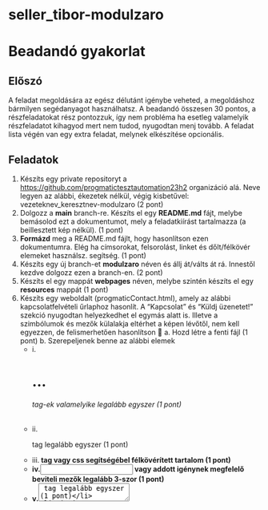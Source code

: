 # seller_tibor-modulzaro

# Beadandó gyakorlat

## Előszó
A feladat megoldására az egész délutánt igénybe veheted, a megoldáshoz bármilyen segédanyagot használhatsz. A beadandó összesen 30 pontos, a részfeladatokat rész pontozzuk, így nem probléma ha esetleg valamelyik részfeladatot kihagyod mert nem tudod, nyugodtan menj tovább. A feladat lista végén van egy extra feladat, melynek elkészítése opcionális.

## Feladatok
1. Készíts egy private repositoryt a https://github.com/progmatictesztautomation23h2 organizáció alá. Neve legyen az alábbi, ékezetek nélkül,   végig kisbetűvel: vezeteknev_keresztnev-modulzaro  (2 pont)
2. Dolgozz a **main** branch-re. Készíts el egy **README.md** fájt, melybe bemásolod ezt a dokumentumot, mely a feladatkiírást tartalmazza (a beillesztett kép nélkül). (1 pont)
3. **Formázd** meg a README.md fájlt, hogy hasonlítson ezen dokumentumra. Elég ha címsorokat, felsorolást, linket és dőlt/félkövér elemeket használsz. segítség.  (1 pont)
4. Készíts egy új branch-et **modulzaro** néven és állj át/válts át rá. Innestől kezdve dolgozz ezen a branch-en. (2 pont)
5. Készíts el egy mappát **webpages** néven, melybe szintén készíts el egy **resources** mappát (1 pont)
6. Készíts egy weboldalt (progmaticContact.html), amely az alábbi kapcsolatfelvételi űrlaphoz hasonlít. A “Kapcsolat” és “Küldj üzenetet!” szekció nyugodtan helyezkedhet el egymás alatt is. Illetve a szimbólumok és mezők külalakja eltérhet a képen lévőtől, nem kell egyezzen, de felismerhetően hasonlítson 🙂
  a. Hozd létre a fenti fájl (1 pont)
  b. Szerepeljenek benne az alábbi elemek
    - i. <h1>...<h6> tag-ek valamelyike legalább egyszer (1 pont)
    - ii. <p> tag legalább egyszer (1 pont)
    - iii.<strong> tag vagy css segítségébel félkövérített tartalom (1 pont)
    - iv.<input type=”text”> vagy addott igénynek megfelelő beviteli mezők legalább 3-szor (1 pont)
    - v.<textarea> tag legalább egyszer (1 pont)
    - vi.<input type=”submit”> tag legalább egyszer (1 pont)
    - vii. 3 kép a megfelelő méretben a telefonszámhoz, emailhez, címhez a resources mappából használva (1 pont)
    - viii. a cím előtti kép kattintható és kattintás hatására betölti új lapon a Google Maps-ot a szükséges címmel (2 pont)
  c. A “KÜLDÉS” gombra kattintva navigáljon el egy másik oldalra (progmaticContactConfirmation.html), melyen egy “Köszönjük megkeresését, kollégáink hamarosan felveszik Önnel a kapcsolatot!” szöveg szerepel. (2 pont)
    - i.Ezen oldalon szerepeljenek az alábbi elemek
      1. <h1> tag-ek segítségével a címsor (1 pont)
      2. letöltött tetszőleges háttérkép alkalmazása, mely a resources könyvtárba került letöltésre (1 pont)
  d. CSS beállításokkal formázd meg az oldalakat (1 pont)
  e. A CSS beállításokat rakd külön, progmatic.css fájlba és hivatkozz rá a html fájlban (1 pont)
7. Tegyük fel, hogy a fejlesztési vezető kitalálta, hogy a weboldal jelenlegi struktúráján még lehetne javítani, és készüljön egy kezdőlap (index.html), ahol egy üdvözlőszöveg és egy gomb található. A gombra való kattintásra átnavigál a weboldal a *progmaticContact.html* oldalra. 
  - a.index.html néven a kezdőlap létrehozása (0.5 pont)
  - b.szerepel egy h1-es tag-ek között  lévő  “Üdvözlünk a Progmatic-nál” szöveg és egy gomb “Kapcsolatfelvétel” felirattal (0.5 pont)
  - c.tetszőleges háttérkép alkalmazása (0.5 pont)
  - d.navigálás működik a gombra kattintva  (0.5 pont)
8. A webalkalmazás minden oldalán szerepel a Progmatic logo-ja, mely kattintható és kattintás hatására a kezdőlap, az index.html töltődik be.(1 pont)
9. Töltsd fel a branch-edre a munkádat és ellenőrizd le a github.com felületen, hogy látod-e. (2 pont)
10. A kód jól szervezett, a weboldal és a README.md esztétikus (2 pont)
11. (Extra szorgalmi pont) Easter egg beépítése a weboldalba, valamint leírás hozzáadása a README.md-be, hogy hogyan érjük el. (1 pont)
